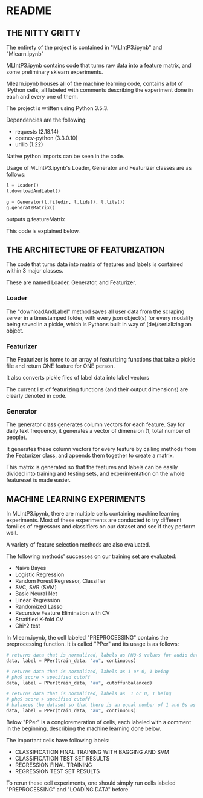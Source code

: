 # README


## THE NITTY GRITTY

The entirety of the project is contained in "MLIntP3.ipynb" and "Mlearn.ipynb"

MLIntP3.ipynb contains code that turns raw data into a feature matrix, and some preliminary sklearn experiments.

Mlearn.ipynb houses all of the machine learning code, contains a lot of IPython cells, all labeled with comments describing the experiment done in each and every one of them.

The project is written using Python 3.5.3.

Dependencies are the following:

* requests (2.18.14)
* opencv-python (3.3.0.10)
* urllib (1.22)

Native python imports can be seen in the code.

Usage of MLIntP3.ipynb's Loader, Generator and Featurizer classes are as follows:

```python
l = Loader()
l.downloadAndLabel()

g = Generator(l.filedir, l.lids(), l.lits())
g.generateMatrix()
```

outputs g.featureMatrix


This code is explained below.


## THE ARCHITECTURE OF FEATURIZATION

The code that turns data into matrix of features and labels is contained within
3 major classes.

These are named Loader, Generator, and Featurizer.

### Loader

The "downloadAndLabel" method saves all user data from the scraping server in a
timestamped folder, with every json object(s) for every modality being saved in
a pickle, which is Pythons built in way of (de)/serializing an object.

### Featurizer

The Featurizer is home to an array of featurizing functions that take a pickle
file and return ONE feature for ONE person.

It also converts pickle files of label data into label vectors

The current list of featurizing functions (and their output dimensions) are clearly denoted in code.


### Generator

The generator class generates column vectors for each feature. Say for daily text
frequency, it generates a vector of dimension (1, total number of people).

It generates these column vectors for every feature by calling methods from the
Featurizer class, and appends them together to create a matrix.

This matrix is generated so that the features and labels can be easily divided
into training and testing sets, and experimentation on the whole featureset
is made easier.


## MACHINE LEARNING EXPERIMENTS

In MLIntP3.ipynb, there are multiple cells containing machine learning
experiments. Most of these experiments are conducted to try different families
of regressors and classifiers on our dataset and see if they perform well.

A variety of feature selection methods are also evaluated.

The following methods' successes on our training set are evaluated:
* Naive Bayes
* Logistic Regression
* Random Forest Regressor, Classifier
* SVC, SVR (SVM)
* Basic Neural Net
* Linear Regression
* Randomized Lasso
* Recursive Feature Elimination with CV
* Stratified K-fold CV
* Chi^2 test


In Mlearn.ipynb, the cell labeled "PREPROCESSING" contains the preprocessing
function. It is called "PPer" and its usage is as follows:

```python
# returns data that is normalized, labels as PHQ-9 values for audio data
data, label = PPer(train_data, "au", continuous)

# returns data that is normalized, labels as 1 or 0, 1 being
# phq9 score > specified cutoff
data, label = PPer(train_data, "au", cutoffunbalanced)

# returns data that is normalized, labels as  1 or 0, 1 being
# phq9 score > specified cutoff
# balances the dataset so that there is an equal number of 1 and 0s as labels
data, label = PPer(train_data, "au", continuous)
```

Below "PPer" is a congloremeration of cells, each labeled with a comment in the
beginning, describing the machine learning done below.


The important cells have following labels:
* CLASSIFICATION FINAL TRAINING WITH BAGGING AND SVM
* CLASSIFICATION TEST SET RESULTS
* REGRESSION FINAL TRAINING
* REGRESSION TEST SET RESULTS

To rerun these cell experiments, one should simply run cells labeled
"PREPROCESSING" and "LOADING DATA" before.
